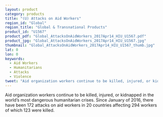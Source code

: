 ```yaml
---
layout: product
category: products
title: "(U) Attacks on Aid Workers"
region_id: "Global"
region_title: "Global & Transnational Products"
product_id: "U1567"
product_pdf: "Global_AttacksOnAidWorkers_2017Apr14_HIU_U1567.pdf"
product_jpg: "Global_AttacksOnAidWorkers_2017Apr14_HIU_U1567.jpg"
thumbnail: "Global_AttacksOnAidWorkers_2017Apr14_HIU_U1567_thumb.jpg"
lat: 0
lon: 0
keywords:
  - Aid Workers
  - Humanitarians
  - Attacks
  - Violence
tweet: "Aid organization workers continue to be killed, injured, or kidnapped in the world’s most dangerous humanitarian crises."
---
```

Aid organization workers continue to be killed, injured, or kidnapped  in the world’s most dangerous humanitarian crises. Since January of 2016, there have been 172 attacks on aid workers in 20 countries affecting 294 workers of which 123 were killed.
